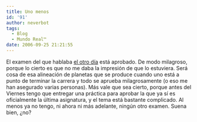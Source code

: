 ```yaml
---
title: Uno menos
id: '91'
author: neverbot
tags:
  - Blog
  - Mundo Real™
date: 2006-09-25 21:21:55
---
```


El examen del que hablaba [el otro día](https://www.neverbot.com/%c2%bfel-ultimo-examen/) está aprobado. De modo milagroso, porque lo cierto es que no me daba la impresión de que lo estuviera. Será cosa de esa alineación de planetas que se produce cuando uno está a punto de terminar la carrera y todo se aprueba milagrosamente (o eso me han asegurado varias personas). Más vale que sea cierto, porque antes del Viernes tengo que entregar una práctica para aprobar la que ya sí es oficialmente la última asignatura, y el tema está bastante complicado. Al menos ya no tengo, ni ahora ni más adelante, ningún otro examen. Suena bien, ¿no?